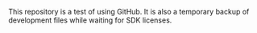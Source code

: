 This repository is a test of using GitHub. It is also a temporary backup of development files while waiting for SDK licenses.